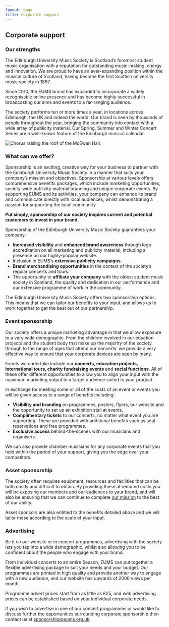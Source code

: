 ```yaml
---
layout: page
title: Corporate support
---
```


## Corporate support

### Our strengths

The Edinburgh University Music Society is Scotland’s foremost student music
organisation with a reputation for outstanding music-making, energy and
innovation. We are proud to have an ever-expanding position within the musical
culture of Scotland, having become the first Scottish university music society
in 1867.

Since 2010, the EUMS brand has expanded to incorporate a widely recognisable
online presence and has become highly successful in broadcasting our aims and
events to a far-ranging audience.

The society performs ten or more times a year, in locations across Edinburgh,
the UK and indeed the world. Our brand is seen by thousands of people
throughout the year, bringing the community into contact with a wide array of
publicity material. Our Spring, Summer and Winter Concert Series are a
well-known feature of the Edinburgh musical calendar.

![Chorus raising the roof of the McEwan
Hall.](/assets/img/sponsorship/chorus.jpg)

### What can we offer?

Sponsorship is an exciting, creative way for your business to partner with the
Edinburgh University Music Society in a manner that suits your company’s
mission and objectives.  Sponsorship at various levels offers comprehensive
benefits packages, which include marketing opportunities, society-wide
publicity material branding and unique corporate events.  By supporting EUMS
and its activities, your company can enhance its brand and communicate directly
with local audiences, whilst demonstrating a passion for supporting the local
community.

**Put simply, sponsorship of our society inspires current and potential
customers to invest in your brand.**

Sponsorship of the Edinburgh University Music Society guarantees your company:

* **Increased visibility** and **enhanced brand awareness** through logo
  accreditation on all marketing and publicity material, including a presence
  on our highly-popular website.
* Inclusion in EUMS’s **extensive publicity campaigns**.
* **Brand merchandising opportunities** in the context of the society’s regular
  concerts and tours. 
* The opportunity to **affiliate your company** with the oldest student music
  society in Scotland, the quality and dedication in our performance and our
  extensive programme of work in the community.

The Edinburgh University Music Society offers two sponsorship options. This
means that we can tailor our benefits to your input, and allows us to work
together to get the best out of our partnership.

### Event sponsorship

Our society offers a unique marketing advantage in that we allow exposure to a
very wide demographic. From the children involved in our eduction projects and
the student body that make up the majority of the society through to the range
of ages that attend our concerts: we provide a very effective way to ensure
that your corporate devices are seen by many.

Events we undertake include our **concerts, education projects, international
tours, charity fundraising events** and **social functions**. All of these
offer different opportunities to allow you to align your input with the maximum
marketing output to a target audience suited to your product.

In exchange for meeting some or all of the costs of an event or events you will
be given access to a range of benefits including:

* **Visibility and branding** on programmes, posters, flyers, our website and
  the opportunity to set up an exhibition stall at events.
* **Complimentary tickets** to our concerts, no matter what event you are
  supporting. These are provided with additional benefits such as seat
  reservations and free programmes.
* **Exclusive access** behind-the-scenes with our musicians and organisers.

We can also provide chamber musicians for any corporate events that you hold
within the period of your support, giving you the edge over your competitors.

### Asset sponsorship

The society often requires equipment, resources and facilities that can be both
costly and difficult to obtain. By providing these at reduced costs you will be
exposing our members and our audiences to your brand, and will also be ensuring
that we can continue to complete [our mission](/about-us/) to the best of our
ability.

Asset sponsors are also entitled to the benefits detailed above and we will
tailor these according to the scale of your input.

### Advertising

Be it on our website or in concert programmes, advertising with the society
lets you tap into a wide demographic, whilst also allowing you to be confident
about the people who engage with your brand.

From individual concerts to an entire Season, EUMS can put together a flexible
advertising package to suit your needs and your budget. Our programmes are
printed in high quality and provide another way to engage with a new audience,
and our website has upwards of 2000 views per month.

Programme advert prices start from as little as £25, and web advertising prices
can be established based on your individual corporate needs.

If you wish to advertise in one of our concert programmes or would like to
discuss further the opportunities surrounding corporate sponsorship then
contact us at [sponsorship@eums.org.uk](mailto:sponsorship@eums.org.uk).

